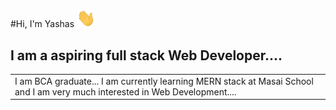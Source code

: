 #Hi, I'm Yashas <img src = "https://raw.githubusercontent.com/ABSphreak/ABSphreak/master/gifs/Hi.gif" width = "30px">
<h2>I am a aspiring full stack Web Developer.... </h2>
<table>
  <tr> <td valign = "center">I am BCA graduate...
        I am currently learning MERN stack at Masai School and I am very much interested in Web Development....
    </td>
  </tr>
</table>
